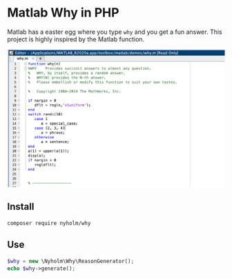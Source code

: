 # Matlab Why in PHP

Matlab has a easter egg where you type `why` and you get a fun answer. This project
is highly inspired by the Matlab function.

![The matlab definition](/docs/matlab.png)

## Install

```cli
composer require nyholm/why
```

## Use

```php
$why = new \Nyholm\Why\ReasonGenerator();
echo $why->generate();
```
